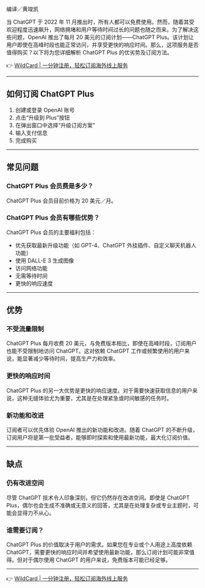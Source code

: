 编译／黄竣凯

当 ChatGPT 于 2022 年 11 月推出时，所有人都可以免费使用。然而，随着其受欢迎程度迅速飙升，网络拥堵和用户等待时间过长的问题也随之而来。为了解决这些问题，OpenAI 推出了每月 20 美元的订阅计划——ChatGPT Plus。该计划让用户即使在高峰时段也能正常访问，并享受更快的响应时间。那么，这项服务是否值得购买？以下将为您详细解析 ChatGPT Plus 的优劣势及订阅方法。

👉 [WildCard | 一分钟注册，轻松订阅海外线上服务](https://bit.ly/bewildcard)

---

## 如何订阅 ChatGPT Plus

1. 创建或登录 OpenAI 账号  
2. 点击“升级到 Plus”按钮  
3. 在弹出窗口中选择“升级订阅方案”  
4. 输入支付信息  
5. 完成购买  

---

## 常见问题

### ChatGPT Plus 会员费是多少？

ChatGPT Plus 会员目前价格为 20 美元／月。

### ChatGPT Plus 会员有哪些优势？

ChatGPT Plus 会员的主要福利包括：  
- 优先获取最新升级功能（如 GPT-4、ChatGPT 外挂插件、自定义聊天机器人功能）  
- 使用 DALL-E 3 生成图像  
- 访问网络功能  
- 无需等待时间  
- 更快的响应速度  

---

## 优势

### 不受流量限制

ChatGPT Plus 每月收费 20 美元，与免费版本相比，即使在高峰时段，订阅用户也能不受限制地访问 ChatGPT。这对依赖 ChatGPT 工作或频繁使用的用户来说，能显著减少等待时间，提高生产力和效率。

### 更快的响应时间

ChatGPT Plus 的另一大优势是更快的响应速度。对于需要快速获取信息的用户来说，这种无缝体验尤为重要，尤其是在处理紧急或时间敏感的任务时。

### 新功能和改进

订阅者可以优先体验 OpenAI 推出的新功能和改进。随着 ChatGPT 的不断升级，订阅用户将是第一批受益者，能够即时探索和使用最新功能，最大化订阅价值。

---

## 缺点

### 仍有改进空间

尽管 ChatGPT 技术令人印象深刻，但它仍然存在改进空间。即使是 ChatGPT Plus，偶尔也会生成不准确或无意义的回答，尤其是在处理复杂或专业主题时，可能会显得力不从心。

### 谁需要订阅？

ChatGPT Plus 的价值取决于用户的需求。如果您在专业或个人用途上高度依赖 ChatGPT，需要更快的响应时间并希望使用最新功能，那么订阅计划可能非常值得。但对于偶尔使用 ChatGPT 的用户来说，免费版本可能已经足够。

---

👉 [WildCard | 一分钟注册，轻松订阅海外线上服务](https://bit.ly/bewildcard)